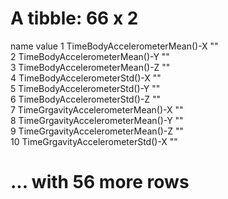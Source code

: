 # A tibble: 66 x 2
   name                              value
   <chr>                             <chr>
 1 TimeBodyAccelerometerMean()-X     ""   
 2 TimeBodyAccelerometerMean()-Y     ""   
 3 TimeBodyAccelerometerMean()-Z     ""   
 4 TimeBodyAccelerometerStd()-X      ""   
 5 TimeBodyAccelerometerStd()-Y      ""   
 6 TimeBodyAccelerometerStd()-Z      ""   
 7 TimeGrgavityAccelerometerMean()-X ""   
 8 TimeGrgavityAccelerometerMean()-Y ""   
 9 TimeGrgavityAccelerometerMean()-Z ""   
10 TimeGrgavityAccelerometerStd()-X  ""   
# ... with 56 more rows
